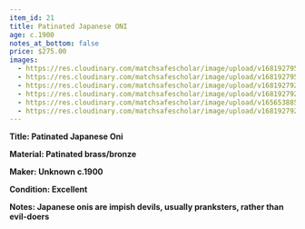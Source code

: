```yaml
---
item_id: 21
title: Patinated Japanese ONI
age: c.1900
notes_at_bottom: false
price: $275.00
images:
  - https://res.cloudinary.com/matchsafescholar/image/upload/v1681927953/oni6.jpg
  - https://res.cloudinary.com/matchsafescholar/image/upload/v1681927953/oni5.jpg
  - https://res.cloudinary.com/matchsafescholar/image/upload/v1681927928/oni4.jpg
  - https://res.cloudinary.com/matchsafescholar/image/upload/v1681927927/oni3.jpg
  - https://res.cloudinary.com/matchsafescholar/image/upload/v1656538852/onni1.jpg
  - https://res.cloudinary.com/matchsafescholar/image/upload/v1681927928/oni1.1.jpg
---
```

**Title:		Patinated Japanese Oni**


**Material:	Patinated brass/bronze**


**Maker:	        Unknown c.1900**


**Condition:	Excellent**


**Notes:		Japanese onis are impish devils, usually pranksters, rather than evil-doers**